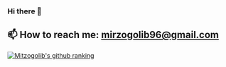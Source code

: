 ### Hi there 👋
## 📫 How to reach me: mirzogolib96@gmail.com
[![Mitzogolib's github ranking](https://github-readme-ranking.vercel.app/api/rank?username=Mirzogolib&country_code=uzbekistan)](https://github.com/Muhammadsher/github-readme-ranking)

<!--
**Mirzogolib/Mirzogolib** is a ✨ _special_ ✨ repository because its `README.md` (this file) appears on your GitHub profile.

Here are some ideas to get you started:

- 🔭 I’m currently working on ...
- 🌱 I’m currently learning ...
- 👯 I’m looking to collaborate on ...
- 🤔 I’m looking for help with ...
- 💬 Ask me about ...
- 📫 How to reach me: ...
- 😄 Pronouns: ...
- ⚡ Fun fact: ...
-->
